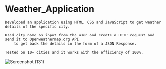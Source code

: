 # Weather_Application
	Developed an application using HTML, CSS and JavaScript to get weather details of the specific city.
 
	Used city name as input from the user and create a HTTP request and send it to Openweathermap.org API 
        to get back the details in the form of a JSON Response.
 
	Tested on 10+ cities and it works with the efficiency of 100%.


 ![Screenshot (131)](https://github.com/Anupam7903/Weather_Application/assets/81768188/32892733-de0c-4d39-bbd1-44b9bc8b5dcc)

